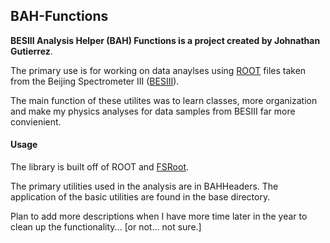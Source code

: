 ## BAH-Functions 

**BESIII Analysis Helper (BAH) Functions is a project created by Johnathan Gutierrez**.
 
The primary use is for working on data anaylses using [ROOT](https://root.cern/) files taken from the Beijing Spectrometer III ([BESIII](http://bes3.ihep.ac.cn/)).

The main function of these utilites was to learn classes, more organization and make my physics analyses for data samples from BESIII far more convienient.

#### Usage

The library is built off of ROOT and [FSRoot](https://github.com/remitche66/FSRoot). 

The primary utilities used in the analysis are in BAHHeaders. The application of the basic utilities are found in the base directory.

Plan to add more descriptions when I have more time later in the year to clean up the functionality... [or not... not sure.]

<!---
The order of dependancy from core to dependant are:
1) **Core:**
   - BAHUtilities
   - PartFunctions [_Convenience_]

2) **Secondary:**
   - FileHelper
   - BAHStrings
   - BAHPhysics

3) **etc:**
   - BAHDecays
   - BAHCuts
   - BAHSetup
   - ScalingHelper
   - DrawResources
   - ntGenHelper  [_Depreciated?_]

4) **Non-Functional:**
   - BAHDataSets
-->
